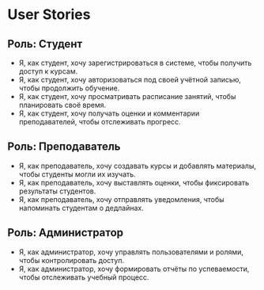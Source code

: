 # User Stories

## Роль: Студент
- Я, как студент, хочу зарегистрироваться в системе, чтобы получить доступ к курсам.
- Я, как студент, хочу авторизоваться под своей учётной записью, чтобы продолжить обучение.
- Я, как студент, хочу просматривать расписание занятий, чтобы планировать своё время.
- Я, как студент, хочу получать оценки и комментарии преподавателей, чтобы отслеживать прогресс.

## Роль: Преподаватель
- Я, как преподаватель, хочу создавать курсы и добавлять материалы, чтобы студенты могли их изучать.
- Я, как преподаватель, хочу выставлять оценки, чтобы фиксировать результаты студентов.
- Я, как преподаватель, хочу отправлять уведомления, чтобы напоминать студентам о дедлайнах.

## Роль: Администратор
- Я, как администратор, хочу управлять пользователями и ролями, чтобы контролировать доступ.
- Я, как администратор, хочу формировать отчёты по успеваемости, чтобы отслеживать учебный процесс.


